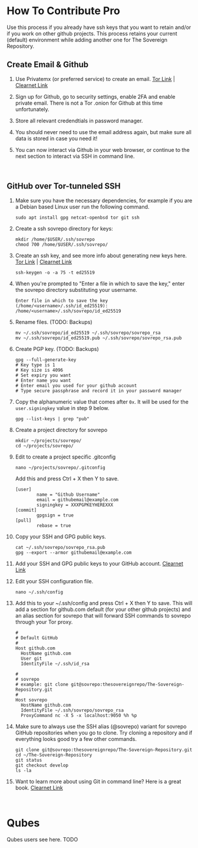 # How To Contribute Pro

Use this process if you already have ssh keys that you want to retain and/or if you work on other github projects. This process retains your current (default) environment while adding another one for The Sovereign Repository.

## Create Email & Github

1. Use Privatemx (or preferred service) to create an email. [Tor Link](http://privao7wfgfbpf46lytcgla7fn7dcjpomp2djzm3lk3yy3i7zocvn5id.onion) | [Clearnet Link](https://privatemx.org)

2. Sign up for Github, go to security settings, enable 2FA and enable private email. There is not a Tor .onion for Github at this time unfortunately.

3. Store all relevant credendtials in password manager.

4. You should never need to use the email address again, but make sure all data is stored in case you need it!

5. You can now interact via Github in your web browser, or continue to the next section to interact via SSH in command line.

<br/>

## GitHub over Tor-tunneled SSH

1. Make sure you have the necessary dependencies, for example if you are a Debian based Linux user run the following command.
    ```
    sudo apt install gpg netcat-openbsd tor git ssh
    ```

2. Create a ssh sovrepo directory for keys:
    ```	
   mkdir /home/$USER/.ssh/sovrepo
   chmod 700 /home/$USER/.ssh/sovrepo/
   ```

3. Create an ssh key, and see more info about generating new keys here. [Tor Link](http://w5j6stm77zs6652pgsij4awcjeel3eco7kvipheu6mtr623eyyehj4yd.onion/wiki/SSH#Key_Generation) | [Clearnet Link](https://www.kicksecure.com/wiki/SSH#Key_Generation)
	```
	ssh-keygen -o -a 75 -t ed25519
	```

4. When you're prompted to "Enter a file in which to save the key," enter the sovrepo directory substituting your username.
    ```
    Enter file in which to save the key (/home/<username>/.ssh/id_ed25519): /home/<username>/.ssh/sovrepo/id_ed25519
    ```

5. Rename files.          (TODO: Backups)
    ```
	mv ~/.ssh/sovrepo/id_ed25519 ~/.ssh/sovrepo/sovrepo_rsa
	mv ~/.ssh/sovrepo/id_ed25519.pub ~/.ssh/sovrepo/sovrepo_rsa.pub
	```

6. Create PGP key.        (TODO: Backups)
    ```
    gpg --full-generate-key
    # Key type is 1
    # Key size is 4096
    # Set expiry you want
    # Enter name you want
    # Enter email you used for your github account
    # Type secure passphrase and record it in your password manager
    ```

7. Copy the alphanumeric value that comes after `0x`. It will be used for the `user.signingkey` value in step 9 below.
    ```
    gpg --list-keys | grep "pub"
    ```

8. Create a project directory for sovrepo
    ```
    mkdir ~/projects/sovrepo/
    cd ~/projects/sovrepo/
    ```

9. Edit to create a project specific .gitconfig
    ```
    nano ~/projects/sovrepo/.gitconfig
    ```

    Add this and press Ctrl + X then Y to save.
    ```
    [user]
            name = "Github Username"
            email = githubemail@example.com
            signingkey = XXXPGPKEYHEREXXX  
    [commit]                                                                                                                                                                                           
            gpgsign = true 
    [pull]                                                                                                                                                                                             
            rebase = true
    ```

10. Copy your SSH and GPG public keys.
    ```
    cat ~/.ssh/sovrepo/sovrepo_rsa.pub
    gpg --export --armor githubemail@example.com
    ```

11. Add your SSH and GPG public keys to your GitHub account. [Clearnet Link](https://help.github.com/en/github/authenticating-to-github/adding-a-new-ssh-key-to-your-github-account)


12. Edit your SSH configuration file. 
    ```
    nano ~/.ssh/config
    ```

13. Add this to your ~/.ssh/config and press Ctrl + X then Y to save. This will add a section for github.com default (for your other github projects) and an alias section for sovrepo that will forward SSH commands to sovrepo through your Tor proxy.
    ```
    #
    # Default GitHub
    #
    Host github.com
      HostName github.com
      User git
      IdentityFile ~/.ssh/id_rsa
    
    #
    # sovrepo
    # example: git clone git@sovrepo:thesovereignrepo/The-Sovereign-Repository.git
    #
    Host sovrepo
      HostName github.com
      IdentityFile ~/.ssh/sovrepo/sovrepo_rsa
      ProxyCommand nc -X 5 -x localhost:9050 %h %p
    ```  

14. Make sure to always use the SSH alias (@sovrepo) variant for sovrepo GitHub repositories when you go to clone. Try cloning a repository and if everything looks good try a few other commands. 
    ```
    git clone git@sovrepo:thesovereignrepo/The-Sovereign-Repository.git
    cd ~/The-Sovereign-Repository
    git status
    git checkout develop
    ls -la
    ```

15. Want to learn more about using Git in command line? Here is a great book. [Clearnet Link](https://git-scm.com/book/en/v2)

<br/>

# Qubes

Qubes users see here. TODO

<br/>
